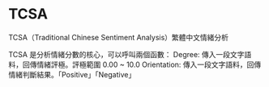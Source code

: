 # TCSA
TCSA（Traditional Chinese Sentiment Analysis）繁體中文情緒分析

TCSA 是分析情緒分數的核心，可以呼叫兩個函數：
Degree: 傳入一段文字語料，回傳情緒評極。評極範圍 0.00 ~ 10.0
Orientation: 傳入一段文字語料，回傳情緒判斷結果。「Positive」「Negative」
